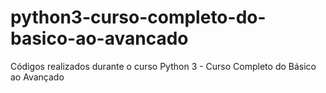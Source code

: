 # python3-curso-completo-do-basico-ao-avancado
Códigos realizados durante o curso Python 3 - Curso Completo do Básico ao Avançado
